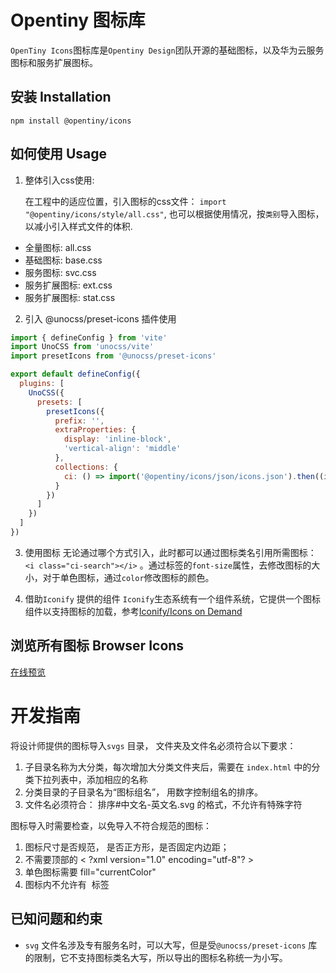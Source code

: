 # Opentiny 图标库 

`OpenTiny Icons`图标库是`Opentiny Design`团队开源的基础图标，以及华为云服务图标和服务扩展图标。

## 安装 Installation

```
npm install @opentiny/icons

```

## 如何使用 Usage

1. 整体引入css使用:

   在工程中的适应位置，引入图标的css文件： `import "@opentiny/icons/style/all.css"`, 也可以根据使用情况，按`类别`导入图标，以减小引入样式文件的体积.

- 全量图标: all.css
- 基础图标: base.css
- 服务图标: svc.css
- 服务扩展图标: ext.css
- 服务扩展图标: stat.css

2. 引入 @unocss/preset-icons 插件使用

```javascript
import { defineConfig } from 'vite'
import UnoCSS from 'unocss/vite'
import presetIcons from '@unocss/preset-icons'

export default defineConfig({
  plugins: [
    UnoCSS({
      presets: [
        presetIcons({
          prefix: '',
          extraProperties: {
            display: 'inline-block',
            'vertical-align': 'middle'
          },
          collections: {
            ci: () => import('@opentiny/icons/json/icons.json').then((i) => i.default)
          }
        })
      ]
    })
  ]
})
```

3. 使用图标
   无论通过哪个方式引入，此时都可以通过图标类名引用所需图标：`<i class="ci-search"></i>` 。通过标签的`font-size`属性，去修改图标的大小，对于单色图标，通过`color`修改图标的颜色。

4. 借助`Iconify` 提供的组件
  `Iconify`生态系统有一个组件系统，它提供一个图标组件以支持图标的加载，参考[Iconify/Icons on Demand](https://iconify.design/docs/icon-components)  

## 浏览所有图标 Browser Icons

[在线预览](https://opentiny.github.io/icons)

# 开发指南
 
将设计师提供的图标导入`svgs` 目录， 文件夹及文件名必须符合以下要求：

1. 子目录名称为大分类，每次增加大分类文件夹后，需要在 `index.html` 中的分类下拉列表中，添加相应的名称
2. 分类目录的子目录名为“图标组名”， 用数字控制组名的排序。
3. 文件名必须符合： 排序#中文名-英文名.svg 的格式，不允许有特殊字符

图标导入时需要检查，以免导入不符合规范的图标：

1. 图标尺寸是否规范， 是否正方形，是否固定内边距；
2. 不需要顶部的 < ?xml version="1.0" encoding="utf-8"? >
3. 单色图标需要 fill="currentColor"
4. 图标内不允许有 <image> 标签

## 已知问题和约束

- `svg` 文件名涉及专有服务名时，可以大写，但是受`@unocss/preset-icons` 库的限制，它不支持图标类名大写，所以导出的图标名称统一为小写。
